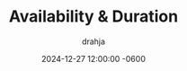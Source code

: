 ---
title: Availability & Duration
description: Insert Descriptive Summary Here
author: drahja
date: 2024-12-27 12:00:00 -0600
categories: [Roleplay, Etiquette & Courtesy]
tags: [roleplay, communication, partner focus, empathy, time management, honesty, patience, conversation, managing expectations, mental wellbeing, healthy boundaries, boundaries, work-life-balance, alternative options, availability, duration]
pin: false
media_subpath: '/posts/duration'
---